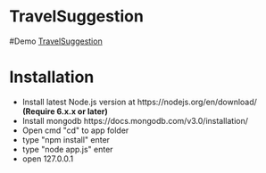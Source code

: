 # TravelSuggestion

#Demo <a href="http://tlsg.tk">TravelSuggestion</a>

# Installation
<ul>
  <li>Install latest Node.js version at https://nodejs.org/en/download/ <b>(Require 6.x.x or later)</b></li>
  <li>Install mongodb https://docs.mongodb.com/v3.0/installation/</li>
  <li>Open cmd "cd" to app folder</li>
  <li>type "npm install" enter</li>
  <li>type "node app.js" enter</li>
  <li>open 127.0.0.1</li>
</ul>
